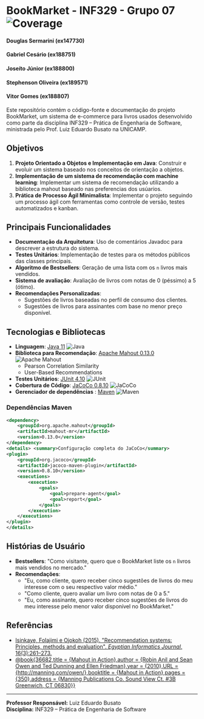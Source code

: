 # BookMarket - INF329 - Grupo 07 ![Coverage](https://gcesario203.github.io/Bookmarket-grupo07/coverage-badge.svg)

#### Douglas Sermarini (ex147730)
#### Gabriel Cesário (ex188751)
#### Joseíto Júnior (ex188800)
#### Stephenson Oliveira (ex189571)
#### Vitor Gomes (ex188807)

Este repositório contém o código-fonte e documentação do projeto BookMarket, um sistema de e-commerce para livros usados desenvolvido como parte da disciplina INF329 – Prática de Engenharia de Software, ministrada pelo Prof. Luiz Eduardo Busato na UNICAMP.

## Objetivos

1. **Projeto Orientado a Objetos e Implementação em Java**: Construir e evoluir um sistema baseado nos conceitos de orientação a objetos.
2. **Implementação de um sistema de recomendação com machine learning**: Implementar um sistema de recomendação utilizando a biblioteca mahout baseado nas preferencias dos usúarios.
3. **Prática de Processo Ágil Minimalista**: Implementar o projeto seguindo um processo ágil com ferramentas como controle de versão, testes automatizados e kanban.

## Principais Funcionalidades

- **Documentação da Arquitetura**: Uso de comentários Javadoc para descrever a estrutura do sistema.
- **Testes Unitários**: Implementação de testes para os métodos públicos das classes principais.
- **Algoritmo de Bestsellers**: Geração de uma lista com os `n` livros mais vendidos.
- **Sistema de avaliação**: Avaliação de livros com notas de 0 (péssimo) a 5 (ótimo).
- **Recomendações Personalizadas**:
  - Sugestões de livros baseadas no perfil de consumo dos clientes.
  - Sugestões de livros para assinantes com base no menor preço disponível.

## Tecnologias e Bibliotecas

- **Linguagem**: [Java 11](https://www.oracle.com/br/java/technologies/javase/jdk11-archive-downloads.html) ![Java](https://img.shields.io/badge/Java-11-%23ED8B00?logo=openjdk&logoColor=white)
- **Biblioteca para Recomendação**: [Apache Mahout 0.13.0](https://mahout.apache.org/docs/0.13.0/) ![Apache Mahout](https://img.shields.io/badge/Apache%20Mahout-0.13.0-%23007396?logo=apache&logoColor=white)
  - Pearson Correlation Similarity
  - User-Based Recommendations
- **Testes Unitários**: [JUnit 4.10](https://junit.org/) ![JUnit](https://img.shields.io/badge/JUnit-4.10-%2325A162?logo=junit5&logoColor=white)
- **Cobertura de Código**: [JaCoCo 0.8.10](https://www.eclemma.org/jacoco/) ![JaCoCo](https://img.shields.io/badge/JaCoCo-0.8.10-%23009688?logo=codecov&logoColor=white)
- **Gerenciador de dependências** : [Maven](https://maven.apache.org/) ![Maven](https://img.shields.io/badge/Maven-%23C71A36?logo=apache-maven&logoColor=white)

### Dependências Maven
```xml
<dependency>
    <groupId>org.apache.mahout</groupId>
    <artifactId>mahout-mr</artifactId>
    <version>0.13.0</version>
</dependency>
<details> <summary>Configuração completa do JaCoCo</summary>
<plugin>
    <groupId>org.jacoco</groupId>
    <artifactId>jacoco-maven-plugin</artifactId>
    <version>0.8.10</version>
    <executions>
        <execution>
            <goals>
                <goal>prepare-agent</goal>
                <goal>report</goal>
            </goals>
        </execution>
    </executions>
</plugin>
</details> 
```


## Histórias de Usuário

- **Bestsellers**: "Como visitante, quero que o BookMarket liste os `n` livros mais vendidos no mercado."
- **Recomendações**:
  - "Eu, como cliente, quero receber cinco sugestões de livros do meu interesse com o seu respectivo valor médio."
  - "Como cliente, quero avaliar um livro com notas de 0 a 5."
  - "Eu, como assinante, quero receber cinco sugestões de livros do meu interesse pelo menor valor disponível no BookMarket."

## Referências

- [Isinkaye, Folajimi e Ojokoh (2015). "Recommendation systems: Principles, methods and evaluation". *Egyptian Informatics Journal*, 16(3):261–273.](https://doi.org/10.1016/j.eij.2015.06.005)
- [@book{36682,title	= {Mahout in Action},author	= {Robin Anil and Sean Owen and Ted Dunning and Ellen Friedman},year	= {2010},URL	= {http://manning.com/owen/},booktitle	= {Mahout in Action},pages	= {350},address	= {Manning Publications Co. Sound View Ct. #3B Greenwich, CT 06830}}](https://research.google/pubs/mahout-in-action/)

---
**Professor Responsável:** Luiz Eduardo Busato  
**Disciplina:** INF329 – Prática de Engenharia de Software
